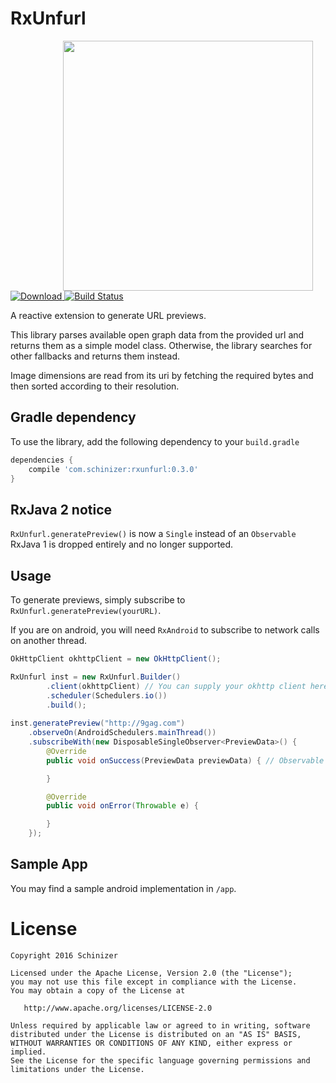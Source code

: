 # RxUnfurl

<img src='https://giant.gfycat.com/WearyNecessaryFattaileddunnart.gif' height="400" align="right" hspace="20"/>

[![Download](https://api.bintray.com/packages/schinizer/maven/RxUnfurl/images/download.svg) ](https://bintray.com/schinizer/maven/RxUnfurl/_latestVersion)
[![Build Status](https://travis-ci.org/Schinizer/RxUnfurl.svg?branch=develop)](https://travis-ci.org/Schinizer/RxUnfurl)

A reactive extension to generate URL previews.

This library parses available open graph data from the provided url and returns them as a simple model class. Otherwise, the library searches for other fallbacks and returns them instead.

Image dimensions are read from its uri by fetching the required bytes and then sorted according to their resolution.

## Gradle dependency
To use the library, add the following dependency to your `build.gradle`
```groovy
dependencies {
	compile 'com.schinizer:rxunfurl:0.3.0'
}
```

## RxJava 2 notice
`RxUnfurl.generatePreview()` is now a `Single` instead of an `Observable`
RxJava 1 is dropped entirely and no longer supported.

## Usage
To generate previews, simply subscribe to `RxUnfurl.generatePreview(yourURL)`.

If you are on android, you will need `RxAndroid` to subscribe to network calls on another thread.
```Java
OkHttpClient okhttpClient = new OkHttpClient();

RxUnfurl inst = new RxUnfurl.Builder()
		.client(okhttpClient) // You can supply your okhttp client here
        .scheduler(Schedulers.io())
        .build();
		
inst.generatePreview("http://9gag.com")
    .observeOn(AndroidSchedulers.mainThread())
    .subscribeWith(new DisposableSingleObserver<PreviewData>() {
        @Override
        public void onSuccess(PreviewData previewData) { // Observable has been changed to Single

        }

        @Override
        public void onError(Throwable e) {

        }
    });
```

## Sample App
You may find a sample android implementation in `/app`.

# License
```
Copyright 2016 Schinizer

Licensed under the Apache License, Version 2.0 (the "License");
you may not use this file except in compliance with the License.
You may obtain a copy of the License at

   http://www.apache.org/licenses/LICENSE-2.0

Unless required by applicable law or agreed to in writing, software
distributed under the License is distributed on an "AS IS" BASIS,
WITHOUT WARRANTIES OR CONDITIONS OF ANY KIND, either express or implied.
See the License for the specific language governing permissions and
limitations under the License.
```
